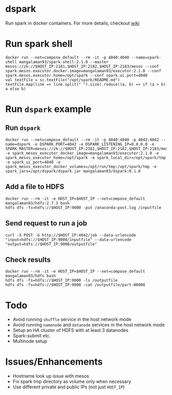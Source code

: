 # dspark
Run spark in docker containers. For more details, checkout [wiki](https://github.com/mangalaman93/dspark/wiki)

# Run spark shell
```
docker run --net=compose_default --rm -it -p 4040:4040 --name=spark-shell mangalaman93/spark-shell:2.1.0 --master mesos://zk://$HOST_IP:2181,$HOST_IP:2182,$HOST_IP:2183/mesos --conf spark.mesos.executor.docker.image=mangalaman93/executor:2.1.0 --conf spark.mesos.executor.home=/opt/spark --conf spark.ui.port=4040
val textFile = sc.textFile("/opt/spark/README.md")
textFile.map(line => line.split(" ").size).reduce((a, b) => if (a > b) a else b)
```

# Run `dspark` example
## Run `dspark`
```
docker run --net=compose_default --rm -it -p 4040:4040 -p 4042:4042 --name=dspark -e DSPARK_PORT=4042 -e DSPARK_LISTENING_IP=0.0.0.0 -e SPARK_MASTER=mesos://zk://$HOST_IP:2181,$HOST_IP:2182,$HOST_IP:2183/mesos -e spark_mesos_executor_docker_image=mangalaman93/executor:2.1.0 -e spark_mesos_executor_home=/opt/spark -e spark_local_dir=/opt/spark/tmp -e spark_ui_port=4040 -e spark_mesos_executor_docker_volumes=/opt/run/tmp:/opt/spark/tmp -e spark_jars=/opt/dspark/dspark.jar mangalaman93/dspark:0.1.0
```

## Add a file to HDFS
```
docker run --rm -it -e HOST_IP=$HOST_IP --net=compose_default mangalaman93/hdfs:2.7.3 bash
hdfs dfs -fs=hdfs://$HOST_IP:9000 -put /anaconda-post.log /inputfile
```

## Send request to run a job
```
curl -X POST -G http://$HOST_IP:4042/job --data-urlencode "input=hdfs://$HOST_IP:9000/inputfile" --data-urlencode "output=hdfs://$HOST_IP:9000/outputfile"
```

## Check results
```
docker run --rm -it -e HOST_IP=$HOST_IP --net=compose_default mangalaman93/hdfs bash
hdfs dfs -fs=hdfs://$HOST_IP:9000 -ls /outputfile
hdfs dfs -fs=hdfs://$HOST_IP:9000 -cat /outputfile/part-00000
```

# Todo
* Avoid running `shuffle` service in the host network mode
* Avoid running `namenode` and `datanode` services in the host network mode
* Setup an HA cluster of HDFS with at least 3 datanodes
* Spark-submit etc.
* Multinode setup

# Issues/Enhancements
* Hostname look up issue with mesos
* Fix spark tmp directory as volume only when necessary
* Use different private and public IPs (not just `HOST_IP`)
